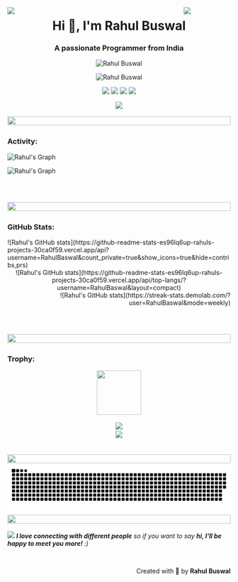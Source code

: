 <img align="left" src="https://user-images.githubusercontent.com/65187002/144930161-2f783401-8d27-4fdf-a2f7-cc0ba32f1f1f.gif" width="21%" style="display:inline;"><img align="right" src="https://user-images.githubusercontent.com/65187002/144930161-2f783401-8d27-4fdf-a2f7-cc0ba32f1f1f.gif" width="21%" style="display:inline;">

<h1 align="center">Hi 👋, I'm Rahul Buswal</h1>
<h3 align="center">A passionate Programmer from India</h3>

<p align="center"> 
 <img src="https://media.giphy.com/media/SWoSkN6DxTszqIKEqv/giphy.gif" alt="Rahul Buswal" /> 
</p>

<p align="center"> 
 <img src="https://komarev.com/ghpvc/?username=RahulBaswal&label=Profile%20views&color=0e75b6&style=flat" alt="Rahul Buswal" /> 
</p>

<p align="center">
  <a href="https://github.com/RahulBaswal">
  <img src="https://img.shields.io/badge/GitHub-100000?style=for-the-badge&logo=github&logoColor=white"></a>
<a href="mailto: rb.rahulbaswal@gmail.com">
  <img src="https://img.shields.io/badge/ProtonMail-8B89CC?style=for-the-badge&logo=protonmail&logoColor=white"></a>
<a href="https://www.linkedin.com/in/rahul-buswal/">
  <img src="https://img.shields.io/static/v1?message=LinkedIn&logo=linkedin&label=&color=0077B5&logoColor=white&labelColor=&style=for-the-badge"></a>
<a href="https://www.instagram.com/rahul__baswal/">
  <img src="https://img.shields.io/static/v1?message=Instagram&logo=instagram&label=&color=E4405F&logoColor=white&labelColor=&style=for-the-badge"></a>
</p>

<p align="center">
<img src="https://skillicons.dev/icons?i=java,spring,hibernate,mysql,postgresql,git,github,postman,linux">
</p>

<img src="https://i.imgur.com/dBaSKWF.gif" height="20" width="100%">

<h3 align="left">Activity:</h3>

![Rahul's Graph](http://github-profile-summary-cards.vercel.app/api/cards/profile-details?username=RahulBaswal&theme=github)

![Rahul's Graph](https://github-readme-activity-graph.vercel.app/graph?username=RahulBaswal&custom_title=Rahul%27s%20GitHub%20Activity%20Graph&bg_color=0D1117&color=7F3FBF&line=7F3FBF&point=7F3FBF&area_color=FFFFFF&title_color=FFFFFF&area=true)

<br><br>

<img src="https://i.imgur.com/dBaSKWF.gif" height="20" width="100%">

<h3 align="left">GitHub Stats:</h3>

<div align="left">
![Rahul's GitHub stats](https://github-readme-stats-es96lq6up-rahuls-projects-30ca0f59.vercel.app/api?username=RahulBaswal&count_private=true&show_icons=true&hide=contribs,prs)
</div>

<div align="center">
![Rahul's GitHub stats](https://github-readme-stats-es96lq6up-rahuls-projects-30ca0f59.vercel.app/api/top-langs/?username=RahulBaswal&layout=compact)
</div>

<div align="right">
![Rahul's GitHub stats](https://streak-stats.demolab.com/?user=RahulBaswal&mode=weekly)
</div>

<br><br>

<img src="https://i.imgur.com/dBaSKWF.gif" height="20" width="100%">


<h3 align="left">Trophy:</h3>

<p align="center">
<img src="https://media.tenor.com/0ENB5HuTH0gAAAAi/trophy-beker.gif"  width="100px" height="100px"></p>
  
<div align="center">
<img src="https://github-profile-trophy.vercel.app/?username=RahulBaswal&theme=matrix&no-bg=true&no-frame=true&row=1&column=4&title=MultiLanguage,Commits,PullRequest,Reviews">
 </div>

<div align="center">
<img src="https://github-profile-trophy.vercel.app/?username=RahulBaswal&theme=matrix&no-bg=true&no-frame=true&row=1&column=4&title=Repositories,Organizations,Stars,Followers">
 </div>
 <br><br>

<img src="https://i.imgur.com/dBaSKWF.gif" height="20" width="100%">
<img src="https://raw.githubusercontent.com/RahulBaswal/RahulBaswal/output/snake.svg" alt="Snake animation" />
<img src="https://i.imgur.com/dBaSKWF.gif" height="20" width="100%">

<img src="https://media.giphy.com/media/LnQjpWaON8nhr21vNW/giphy.gif" width="60"> <em><b>I love connecting with different people</b> so if you want to say <b>hi, I'll be happy to meet you more!</b> :)</em>

<br>
<p align="right" > Created with 🧡 by <b>Rahul Buswal</b></p>
